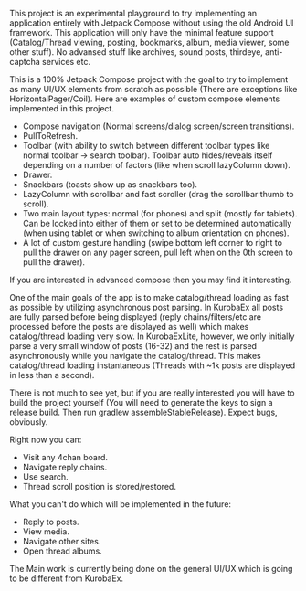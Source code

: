 This project is an experimental playground to try implementing an application entirely with Jetpack Compose without using the old Android UI framework.
This application will only have the minimal feature support (Catalog/Thread viewing, posting, bookmarks, album, media viewer, some other stuff). 
No advansed stuff like archives, sound posts, thirdeye, anti-captcha services etc.

This is a 100% Jetpack Compose project with the goal to try to implement as many UI/UX elements from scratch as possible (There are exceptions like HorizontalPager/Coil). Here are examples of custom compose elements implemented in this project.
- Compose navigation (Normal screens/dialog screen/screen transitions).
- PullToRefresh.
- Toolbar (with ability to switch between different toolbar types like normal toolbar -> search toolbar). Toolbar auto hides/reveals itself depending on a number of factors (like when scroll lazyColumn down).
- Drawer.
- Snackbars (toasts show up as snackbars too).
- LazyColumn with scrollbar and fast scroller (drag the scrollbar thumb to scroll).
- Two main layout types: normal (for phones) and split (mostly for tablets). Can be locked into either of them or set to be determined automatically (when using tablet or when switching to album orientation on phones).
- A lot of custom gesture handling (swipe bottom left corner to right to pull the drawer on any pager screen, pull left when on the 0th screen to pull the drawer).

If you are interested in advanced compose then you may find it interesting.

One of the main goals of the app is to make catalog/thread loading as fast as possible by utilizing asynchronous post parsing. In KurobaEx all posts are fully parsed before being displayed (reply chains/filters/etc are processed before the posts are displayed as well) which makes catalog/thread loading very slow. In KurobaExLite, however, we only initially parse a very small window of posts (16-32) and the rest is parsed asynchronously while you navigate the catalog/thread. This makes catalog/thread loading instantaneous (Threads with ~1k posts are displayed in less than a second).

There is not much to see yet, but if you are really interested you will have to build the project yourself (You will need to generate the keys to sign a release build. Then run gradlew assembleStableRelease). Expect bugs, obviously. 

Right now you can:
- Visit any 4chan board.
- Navigate reply chains. 
- Use search.
- Thread scroll position is stored/restored.

What you can't do which will be implemented in the future:
- Reply to posts.
- View media.
- Navigate other sites.
- Open thread albums.

The Main work is currently being done on the general UI/UX which is going to be different from KurobaEx.
